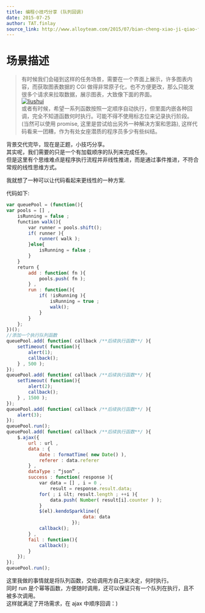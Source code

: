 ```yaml
---
title: 编程小技巧分享 (队列回调)
date: 2015-07-25
author: TAT.finlay
source_link: http://www.alloyteam.com/2015/07/bian-cheng-xiao-ji-qiao-fen-xiang-dui-lie-hui-diao/
---
```


<!-- {% raw %} - for jekyll -->

# 场景描述

> 有时候我们会碰到这样的任务场景，需要在一个界面上展示，许多图表内容，而获取图表数据的 CGI 做得非常原子化，也不方便更改，那么只能发很多个请求来拉取数据，展示图表，大致像下面的界面。  
> [![liushui](http://www.alloyteam.com/wp-content/uploads/2015/07/liushui.png)](http://www.alloyteam.com/wp-content/uploads/2015/07/liushui.png)  
> 或者有时候，希望一系列函数按照一定顺序自动执行，但里面内嵌各种回调，完全不知道函数何时执行。可能不得不使用标志位来记录执行阶段。(当然可以使用 promise, 这里是尝试给出另外一种解决方案和思路), 这样代码看来一团糟，作为有处女座潜质的程序员多少有些纠结。

背景交代完毕，现在是正题，小技巧分享。  
其实呢，我们需要的只是一个有加载顺序的队列来完成任务。  
但是这里有个思维难点是程序执行流程并非线性推进，而是通过事件推进，不符合常规的线性思维方式。

我就想了一种可以让代码看起来更线性的一种方案.

代码如下:

```javascript
var queuePool = (function(){
var pools = [] , 
    isRunning = false ;
    function walk(){
        var runner = pools.shift();
        if( runner ){
            runner( walk );
        }else{
            isRunning = false ;
        }
    }
    return {
        add : function( fn ){
            pools.push( fn );
        } ,
        run : function(){
            if( !isRunning ){
                isRunning = true ;
                walk();
            }
        }
    };
})();
//添加一个执行队列函数
queuePool.add( function( callback /**后续执行函数**/ ){
    setTimeout( function(){
        alert(1);
        callback();
    } , 500 );  
});
queuePool.add( function( callback /**后续执行函数**/ ){
    setTimeout( function(){
        alert(2);
        callback();
    } , 1500 );  
});
queuePool.add( function( callback /**后续执行函数**/ ){
    alert(3);
});
queuePool.run();
queuePool.add( function( callback /**后续执行函数**/ ){
    $.ajax({
        url : url ,
        data : {
            date : formatTime( new Date() ),
            referer : data.referer
        } ,
        dataType : “json” ,
        success : function( response ){
            var data = [] , i = 0 ,
                result = response.result.data;
            for( ; i &lt; result.length ; ++i ){
                data.push( Number( result[i].counter ) );
            }
            $(el).kendoSparkline({
                            data: data 
                        }); 
            callback();             
        } ,
        fail : function(){ 
            callback(); 
        }
    });     
});
queuePool.run();
```

这里我做的事情就是将队列函数，交给调用方自己来决定，何时执行。  
同时 run 是个幂等函数，方便随时调用，还可以保证只有一个队列在执行，且不被多次调用。  
这样就满足了开场需求，在 ajax 中顺序回调：)


<!-- {% endraw %} - for jekyll -->